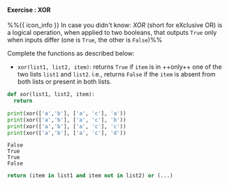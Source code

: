 #### Exercise : XOR

%%{{ icon_info }} In case you didn't know: _XOR_ (short for eXclusive OR) is a logical operation, when applied to two booleans, that outputs `True` only when inputs differ (one is `True`, the other is `False`)%%

Complete the functions as described below:
* `xor(list1, list2, item)`: returns `True` if `item` is in ++only++ one of the two lists `list1` and `list2`. i.e., returns `False` if the `item` is absent from both lists or present in both lists.

<include src="inputOutput.md" boilerplate>
<span id="input">

```python
def xor(list1, list2, item):
  return

print(xor(['a','b'], ['a', 'c'], 'a'))
print(xor(['a','b'], ['a', 'c'], 'b'))
print(xor(['a','b'], ['a', 'c'], 'c'))
print(xor(['a','b'], ['a', 'c'], 'd'))
```
</span>
<span id="output">

```
False
True
True
False
```
</span>
</include>


<panel type="seamless" header="%%:bulb: partial solution%%">

```python
return (item in list1 and item not in list2) or (...)
```
</panel>